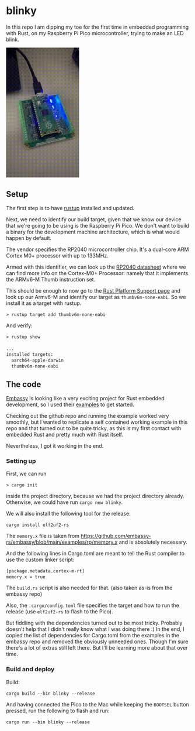 # blinky

In this repo I am dipping my toe for the first time in embedded programming with Rust, on my Raspberry Pi Pico microcontroller, trying to make an LED blink.

<img width="200" src="./demo/blinky.gif" />

## Setup

The first step is to have [rustup](https://www.rust-lang.org/tools/install) installed and updated.

Next, we need to identify our build target, given that we know our device that we're going to be using is the Raspberry Pi Pico. We don't want to build a binary for the development machine architecture, which is what would happen by default.

The vendor specifies the RP2040 microcontroller chip. It's a dual-core ARM Cortex M0+ processor with up to 133MHz.

Armed with this identifier, we can look up the [RP2040 datasheet](https://datasheets.raspberrypi.com/rp2040/rp2040-datasheet.pdf) where we can find more info on the Cortex-M0+ Processor: namely that it implements the ARMv6-M Thumb instruction set.

This should be enough to now go to the [Rust Platform Support page](https://doc.rust-lang.org/beta/rustc/platform-support.html) and look up our Armv6-M and identify our target as `thumbv6m-none-eabi`. So we install it as a target with rustup.

```
> rustup target add thumbv6m-none-eabi
```
And verify:
```
> rustup show

...
installed targets:
  aarch64-apple-darwin
  thumbv6m-none-eabi
```

## The code

[Embassy](https://github.com/embassy-rs/embassy) is looking like a very exciting project for Rust embedded development, so I used their [examples](https://github.com/embassy-rs/embassy/tree/main/examples/rp) to get started.

Checking out the github repo and running the example worked very smoothly, but I wanted to replicate a self contained working example in this repo and that turned out to be quite tricky, as this is my first contact with embedded Rust and pretty much with Rust itself.

Nevertheless, I got it working in the end.

### Setting up

First, we can run
```
> cargo init
```
inside the project directory, because we had the project directory already. Otherwise, we could have run `cargo new blinky`.

We will also install the following tool for the release:
```
cargo install elf2uf2-rs
```

The `memory.x` file is taken from https://github.com/embassy-rs/embassy/blob/main/examples/rp/memory.x and is absolutely necessary.

And the following lines in Cargo.toml are meant to tell the Rust compiler to use the custom linker script:
```
[package.metadata.cortex-m-rt]
memory.x = true
```
The `build.rs` script is also needed for that. (also taken as-is from the embassy repo)

Also, the `.cargo/config.toml` file specifies the target and how to run the release (use `elf2uf2-rs` to flash to the Pico).

But fiddling with the dependencies turned out to be most tricky. Probably doesn't help that I didn't really know what I was doing there :) In the end, I copied the list of dependencies for Cargo.toml from the examples in the embassy repo and removed the obviously unneeded ones. Though I'm sure there's a lot of extras still left there. But I'll be learning more about that over time.


### Build and deploy

Build:
```
cargo build --bin blinky --release
```

And having connected the Pico to the Mac while keeping the `BOOTSEL` button pressed, run the following to flash and run:
```
cargo run --bin blinky --release
```

